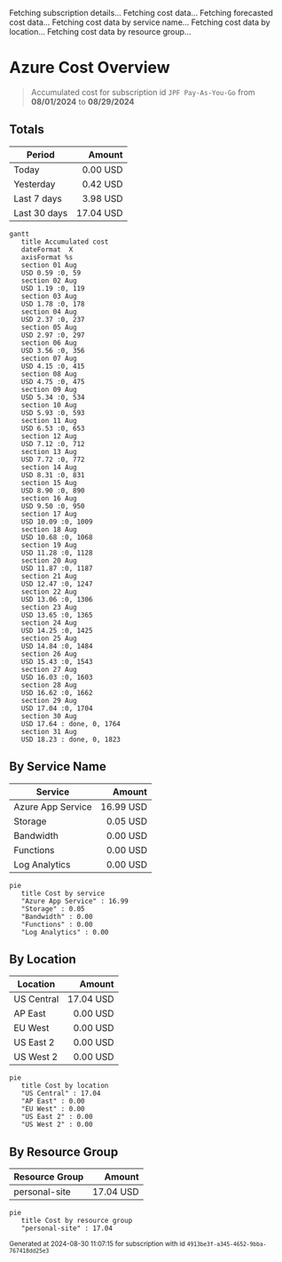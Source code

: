 Fetching subscription details...
Fetching cost data...
Fetching forecasted cost data...
Fetching cost data by service name...
Fetching cost data by location...
Fetching cost data by resource group...
# Azure Cost Overview

> Accumulated cost for subscription id `JPF Pay-As-You-Go` from **08/01/2024** to **08/29/2024**

## Totals

|Period|Amount|
|---|---:|
|Today|0.00 USD|
|Yesterday|0.42 USD|
|Last 7 days|3.98 USD|
|Last 30 days|17.04 USD|

```mermaid
gantt
   title Accumulated cost
   dateFormat  X
   axisFormat %s
   section 01 Aug
   USD 0.59 :0, 59
   section 02 Aug
   USD 1.19 :0, 119
   section 03 Aug
   USD 1.78 :0, 178
   section 04 Aug
   USD 2.37 :0, 237
   section 05 Aug
   USD 2.97 :0, 297
   section 06 Aug
   USD 3.56 :0, 356
   section 07 Aug
   USD 4.15 :0, 415
   section 08 Aug
   USD 4.75 :0, 475
   section 09 Aug
   USD 5.34 :0, 534
   section 10 Aug
   USD 5.93 :0, 593
   section 11 Aug
   USD 6.53 :0, 653
   section 12 Aug
   USD 7.12 :0, 712
   section 13 Aug
   USD 7.72 :0, 772
   section 14 Aug
   USD 8.31 :0, 831
   section 15 Aug
   USD 8.90 :0, 890
   section 16 Aug
   USD 9.50 :0, 950
   section 17 Aug
   USD 10.09 :0, 1009
   section 18 Aug
   USD 10.68 :0, 1068
   section 19 Aug
   USD 11.28 :0, 1128
   section 20 Aug
   USD 11.87 :0, 1187
   section 21 Aug
   USD 12.47 :0, 1247
   section 22 Aug
   USD 13.06 :0, 1306
   section 23 Aug
   USD 13.65 :0, 1365
   section 24 Aug
   USD 14.25 :0, 1425
   section 25 Aug
   USD 14.84 :0, 1484
   section 26 Aug
   USD 15.43 :0, 1543
   section 27 Aug
   USD 16.03 :0, 1603
   section 28 Aug
   USD 16.62 :0, 1662
   section 29 Aug
   USD 17.04 :0, 1704
   section 30 Aug
   USD 17.64 : done, 0, 1764
   section 31 Aug
   USD 18.23 : done, 0, 1823
```

## By Service Name

|Service|Amount|
|---|---:|
|Azure App Service|16.99 USD|
|Storage|0.05 USD|
|Bandwidth|0.00 USD|
|Functions|0.00 USD|
|Log Analytics|0.00 USD|

```mermaid
pie
   title Cost by service
   "Azure App Service" : 16.99
   "Storage" : 0.05
   "Bandwidth" : 0.00
   "Functions" : 0.00
   "Log Analytics" : 0.00
```

## By Location

|Location|Amount|
|---|---:|
|US Central|17.04 USD|
|AP East|0.00 USD|
|EU West|0.00 USD|
|US East 2|0.00 USD|
|US West 2|0.00 USD|

```mermaid
pie
   title Cost by location
   "US Central" : 17.04
   "AP East" : 0.00
   "EU West" : 0.00
   "US East 2" : 0.00
   "US West 2" : 0.00
```

## By Resource Group

|Resource Group|Amount|
|---|---:|
|personal-site|17.04 USD|

```mermaid
pie
   title Cost by resource group
   "personal-site" : 17.04
```

<sup>Generated at 2024-08-30 11:07:15 for subscription with id `4913be3f-a345-4652-9bba-767418dd25e3`</sup>
